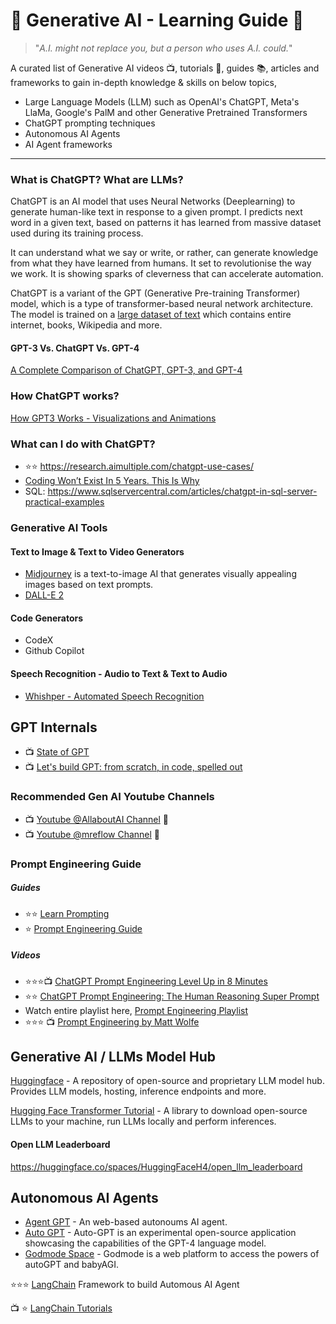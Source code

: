 # :brain: Generative AI - Learning Guide :robot:
> "_A.I. might not replace you, but a person who uses A.I. could._"

A curated list of Generative AI videos :tv:, tutorials :notebook:, guides :books:, articles and frameworks to gain in-depth knowledge & skills on below topics,
- Large Language Models (LLM) such as OpenAI's ChatGPT, Meta's LlaMa, Google's PalM and other Generative Pretrained Transformers
- ChatGPT prompting techniques
- Autonomous AI Agents 
- AI Agent frameworks
---
### What is ChatGPT? What are LLMs?
ChatGPT is an AI model that uses Neural Networks (Deeplearning) to generate human-like text in response to a given prompt. I predicts next word in a given text, based on patterns it has learned from massive dataset used during its training process. 

It can understand what we say or write, or rather, can generate knowledge from what they have learned from humans. It set to revolutionise the way we work.
It is showing sparks of cleverness that can accelerate automation.

ChatGPT is a variant of the GPT (Generative Pre-training Transformer) model, which is a type of transformer-based neural network architecture.
The model is trained on a [large dataset of text](https://en.wikipedia.org/wiki/GPT-3) which contains entire internet, books, Wikipedia and more.

#### GPT-3 Vs. ChatGPT Vs. GPT-4
[A Complete Comparison of ChatGPT, GPT-3, and GPT-4](https://simplified.com/blog/ai-writing/chatgpt-vs-gpt-3/)

### How ChatGPT works?
[How GPT3 Works - Visualizations and Animations](https://jalammar.github.io/how-gpt3-works-visualizations-animations/)

### What can I do with ChatGPT?
- :star::star: https://research.aimultiple.com/chatgpt-use-cases/
- [Coding Won’t Exist In 5 Years. This Is Why](https://javascript.plainenglish.io/coding-wont-exist-in-5-years-this-is-why-6da748ba676c)
- SQL: https://www.sqlservercentral.com/articles/chatgpt-in-sql-server-practical-examples

### Generative AI Tools

#### Text to Image & Text to Video Generators
- [Midjourney](https://www.midjourney.com/showcase/recent/) is a text-to-image AI that generates visually appealing images based on text prompts.
- [DALL-E 2](https://openai.com/dall-e-2)

#### Code Generators
- CodeX
- Github Copilot

#### Speech Recognition - Audio to Text & Text to Audio
- [Whishper - Automated Speech Recognition](https://openai.com/research/whisper)

## GPT Internals
- :tv: [State of GPT](https://www.youtube.com/watch?v=bZQun8Y4L2A)
- :tv: [Let's build GPT: from scratch, in code, spelled out](https://youtu.be/kCc8FmEb1nY)

### Recommended Gen AI Youtube Channels
- :tv: [Youtube @AllaboutAI Channel](https://www.youtube.com/@AllAboutAI/videos) 🌟
- :tv: [Youtube @mreflow Channel](https://www.youtube.com/@mreflow/videos) 🌠

### Prompt Engineering Guide
##### Guides
- :star::star: [Learn Prompting](https://learnprompting.org/docs/intro)
- :star: [Prompt Engineering Guide](https://www.promptingguide.ai/)
##### Videos
- :star::star::star::tv: [ChatGPT Prompt Engineering Level Up in 8 Minutes](https://www.youtube.com/watch?v=Qos2rG3zVAM)
- :star::star: [ChatGPT Prompt Engineering: The Human Reasoning Super Prompt ](https://www.youtube.com/watch?v=S4GfRQ9zIj4)
- Watch entire playlist here, [Prompt Engineering Playlist](https://www.youtube.com/watch?v=S4GfRQ9zIj4&list=PL6o08pkcQol7-TlFJl05pEEp4hw418DmM)
- :star::star::star: :tv: [Prompt Engineering by Matt Wolfe](https://www.youtube.com/watch?v=pc8ftlzB2D0)

## Generative AI / LLMs Model Hub 
[Huggingface](https://huggingface.co/) - A repository of open-source and proprietary LLM model hub. Provides LLM models, hosting, inference endpoints and more.

[Hugging Face Transformer Tutorial](https://huggingface.co/learn/nlp-course/chapter2/1?fw=pt) - A library to download open-source LLMs to your machine, run LLMs locally and perform inferences.
#### Open LLM Leaderboard
https://huggingface.co/spaces/HuggingFaceH4/open_llm_leaderboard

## Autonomous AI Agents
- [Agent GPT](https://agentgpt.reworkd.ai/) - An web-based autonoums AI agent.
- [Auto GPT](https://github.com/Significant-Gravitas/Auto-GPT) - Auto-GPT is an experimental open-source application showcasing the capabilities of the GPT-4 language model.
- [Godmode Space](https://godmode.space/) - Godmode is a web platform to access the powers of autoGPT and babyAGI.

:star::star::star: [LangChain](https://python.langchain.com/en/latest/index.html) Framework to build Automous AI Agent

:tv: :star: [LangChain Tutorials](https://www.youtube.com/@lucidateAI)
